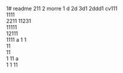 1# readme 211
2 morre
1 d
2d
3d1 
2ddd1 
cv111  
1111  
2211 
11231     
11111        
12111              
1111   a
1  1  
11      
11   
1 
11   a  
1 
1
11
 
